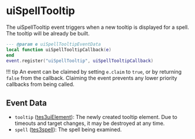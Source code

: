 # uiSpellTooltip

The uiSpellTooltip event triggers when a new tooltip is displayed for a spell. The tooltip will be already be built.

```lua
--- @param e uiSpellTooltipEventData
local function uiSpellTooltipCallback(e)
end
event.register("uiSpellTooltip", uiSpellTooltipCallback)
```

!!! tip
	An event can be claimed by setting `e.claim` to `true`, or by returning `false` from the callback. Claiming the event prevents any lower priority callbacks from being called.

## Event Data

* `tooltip` ([tes3uiElement](../../types/tes3uiElement)): The newly created tooltip element. Due to timeouts and target changes, it may be destroyed at any time.
* `spell` ([tes3spell](../../types/tes3spell)): The spell being examined.

